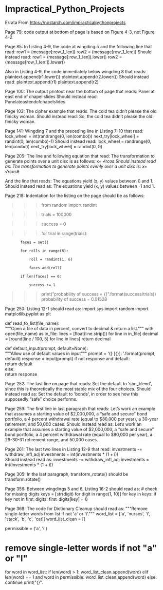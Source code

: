 # Impractical_Python_Projects

Errata From https://nostarch.com/impracticalpythonprojects

Page 79: code output at bottom of page is based on Figure 4-3, not Figure 4-2.

Page 85: In Listing 4-9, the code at wingding 5 and the following line that read:
    row1 = (message[:row_1_len])
    row2 = (message[row_1_len:])
Should instead read:
    row1 = (message[:row_1_len]).lower()
    row2 = (message[row_1_len:]).lower()
    
Also in Listing 4-9, the code immediately below wingding 8 that reads:
        plaintext.append(r1.lower())
        plaintext.append(r2.lower())
Should instead read:
        plaintext.append(r1)
        plaintext.append(r2)
        
Page 100: The output printout near the bottom of page that reads:
Panel at east end of chapel slides
Should instead read:
Panelateastendofchapelslides

Page 103: The cipher example that reads:
The cold tea didn’t please the old finicky woman.
Should instead read:
So, the cold tea didn’t please the old finicky woman.

Page 141: Wingding 7 and the preceding line in Listing 7-10 that read:
lock_wheel = int(randrange(0, len(combo)))
next_try[lock_wheel] = randint(0, len(combo)-1)
Should instead read:
lock_wheel = randrange(0, len(combo))
next_try[lock_wheel] = randint(0, 9)

Page 205: The line and following equation that read:
The transformation to generate points over a unit disc is as follows:
x= √r*cos
Should instead read as:
The transformation to generate points evenly over a unit disc is:
x= √r*cosθ

And the line that reads:
The equations yield (x, y) values between 0 and 1.
Should instead read as:
The equations yield (x, y) values between -1 and 1.

Page 218: Indentation for the listing on the page should be as follows:
>>> from random import randint

>>> trials = 100000

>>> success = 0

>>> for trial in range(trials):

           faces = set()
           
           for rolls in range(6):
           
               roll = randint(1, 6)
               
               faces.add(roll)
               
           if len(faces) == 6:
           
               success += 1
               
>>> print("probability of success = {}".format(success/trials))
probability of success = 0.01528

Page 250: Listing 12-1 should read as:
import sys
import random
import matplotlib.pyplot as plt
 
def read_to_list(file_name):   
    """Open a file of data in percent, convert to decimal & return a list."""
    with open(file_name) as in_file: 
        lines = [float(line.strip()) for line in in_file] 
        decimal = [round(line / 100, 5) for line in lines]
        return decimal
 
def default_input(prompt, default=None):    
    """Allow use of default values in input"""
    prompt = '{} [{}]: '.format(prompt, default)
    response = input(prompt)
    if not response and default:        
        return default    
    else:        
        return response
        
Page 252: The last line on page that reads:
Set the default to 'sbc_blend', since this is theoretically the most stable mix of the four choices.
Should instead read as:
Set the default to 'bonds', in order to see how this supposedly “safe” choice performs.

Page 259: The first line in last paragraph that reads:
Let’s work an example that assumes a starting value of $2,000,000, a “safe and secure” bond portfolio, a 4 percent withdrawal rate (equal to $80,000 per year), a 30-year retirement, and 50,000 cases.
Should instead read as:
Let’s work an example that assumes a starting value of $2,000,000, a “safe and secure” bond portfolio, a 4 percent withdrawal rate (equal to $80,000 per year), a 29-30-31 retirement range, and 50,000 cases.

Page 261: The last two lines in Listing 12-9 that read:
    investments -= withdraw_infl_adj
          investments = int(investments * (1 + i))          
Should instead read as:
            investments -= withdraw_infl_adj
            investments = int(investments * (1 + i)) 
            
Page 305: In the last paragraph, transform_rotate() should be transform.rotate()

Page 356: Between wingdings 5 and 6, Listing 16-2 should read as:
    # check for missing digits
    keys = [str(digit) for digit in range(1, 10)]
    for key in keys:
        if key not in first_digits:
            first_digits[key] = 0  
            
Page 368: The code for Dictionary Cleanup should read as:
"""Remove single-letter words from list if not 'a' or 'i'."""
word_list = ['a', 'nurses', 'i', 'stack', 'b', 'c', 'cat']
word_list_clean = []
 
permissible = ('a', 'i')
 
# remove single-letter words if not "a" or "I"
for word in word_list:
    if len(word) > 1:
        word_list_clean.append(word)
    elif len(word) == 1 and word in permissible:
        word_list_clean.append(word)
    else:
        continue 
print("{}".
